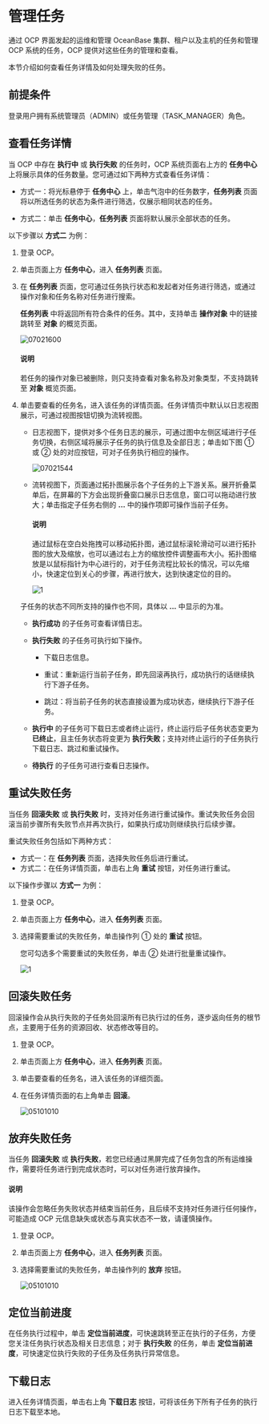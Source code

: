 # 管理任务

通过 OCP 界面发起的运维和管理 OceanBase 集群、租户以及主机的任务和管理 OCP 系统的任务，OCP 提供对这些任务的管理和查看。

本节介绍如何查看任务详情及如何处理失败的任务。

## 前提条件

登录用户拥有系统管理员（ADMIN）或任务管理（TASK_MANAGER）角色。

## 查看任务详情

当 OCP 中存在 **执行中** 或 **执行失败** 的任务时，OCP 系统页面右上方的 **任务中心** 上将展示具体的任务数量。您可通过如下两种方式查看任务详情：

* 方式一：将光标悬停于 **任务中心** 上，单击气泡中的任务数字，**任务列表** 页面将以所选任务的状态为条件进行筛选，仅展示相同状态的任务。

* 方式二：单击 **任务中心**，**任务列表** 页面将默认展示全部状态的任务。

以下步骤以 **方式二** 为例：

1. 登录 OCP。

2. 单击页面上方 **任务中心**，进入 **任务列表** 页面。

3. 在 **任务列表** 页面，您可通过任务执行状态和发起者对任务进行筛选，或通过操作对象和任务名称对任务进行搜索。

   **任务列表** 中将返回所有符合条件的任务。其中，支持单击 **操作对象** 中的链接跳转至 **对象** 的概览页面。

   ![07021600](https://obbusiness-private.oss-cn-shanghai.aliyuncs.com/doc/img/ocp/422/%E4%BB%BB%E5%8A%A1%E5%88%97%E8%A1%A8.png)

   <main id="notice" type='explain'>
   <h4>说明</h4>
   <p>若任务的操作对象已被删除，则只支持查看对象名称及对象类型，不支持跳转至 <b>对象</b> 概览页面。</p>
   </main>

4. 单击要查看的任务名，进入该任务的详情页面。任务详情页中默认以日志视图展示，可通过视图按钮切换为流转视图。

   * 日志视图下，提供对多个任务日志的展示，可通过图中左侧区域进行子任务切换，右侧区域将展示子任务的执行信息及全部日志；单击如下图 ① 或 ② 处的对应按钮，可对子任务执行相应的操作。

      ![07021544](https://obbusiness-private.oss-cn-shanghai.aliyuncs.com/doc/img/ocp/422/%E5%A4%B1%E8%B4%A5%E4%BB%BB%E5%8A%A1%E6%97%A5%E5%BF%97%E8%A7%86%E5%9B%BE.png)

   * 流转视图下，页面通过拓扑图展示各个子任务的上下游关系。展开折叠菜单后，在屏幕的下方会出现折叠窗口展示日志信息，窗口可以拖动进行放大；单击指定子任务右侧的 **...** 中的操作项即可操作当前子任务。

      <main id="notice" type='explain'>
      <h4>说明</h4>
      <p>通过鼠标在空白处拖拽可以移动拓扑图，通过鼠标滚轮滑动可以进行拓扑图的放大及缩放，也可以通过右上方的缩放控件调整画布大小。拓扑图缩放是以鼠标指针为中心进行的，对于任务流程比较长的情况，可以先缩小，快速定位到关心的步骤，再进行放大，达到快速定位的目的。</p>
      </main>

      ![1](https://obbusiness-private.oss-cn-shanghai.aliyuncs.com/doc/img/ocp/421/%E4%BB%BB%E5%8A%A1%E6%B5%81%E8%BD%AC%E8%A7%86%E5%9B%BE.png)

   子任务的状态不同所支持的操作也不同，具体以 **...** 中显示的为准。

    * **执行成功** 的子任务可查看详情日志。

    * **执行失败** 的子任务可执行如下操作。

       * 下载日志信息。

       * 重试：重新运行当前子任务，即先回滚再执行，成功执行的话继续执行下游子任务。

       * 跳过：将当前子任务的状态直接设置为成功状态，继续执行下游子任务。

    * **执行中** 的子任务可下载日志或者终止运行，终止运行后子任务状态变更为 **已终止**，且主任务状态将变更为 **执行失败**；支持对终止运行的子任务执行下载日志、跳过和重试操作。

    * **待执行** 的子任务可进行查看日志操作。

## 重试失败任务

当任务 **回滚失败** 或 **执行失败** 时，支持对任务进行重试操作。重试失败任务会回滚当前步骤所有失败节点并再次执行，如果执行成功则继续执行后续步骤。

重试失败任务包括如下两种方式：

* 方式一：在 **任务列表** 页面，选择失败任务后进行重试。
* 方式二：在任务详情页面，单击右上角 **重试** 按钮，对任务进行重试。

以下操作步骤以 **方式一** 为例：

1. 登录 OCP。

2. 单击页面上方 **任务中心**，进入 **任务列表** 页面。

3. 选择需要重试的失败任务，单击操作列 ① 处的 **重试** 按钮。

   您可勾选多个需要重试的失败任务，单击 ② 处进行批量重试操作。

   ![1](https://obbusiness-private.oss-cn-shanghai.aliyuncs.com/doc/img/ocp/422/%E6%89%B9%E9%87%8F%E9%87%8D%E8%AF%95%E4%BB%BB%E5%8A%A1.png)

## 回滚失败任务

回滚操作会从执行失败的子任务处回滚所有已执行过的任务，逐步返向任务的根节点，主要用于任务的资源回收、状态修改等目的。

1. 登录 OCP。

2. 单击页面上方 **任务中心**，进入 **任务列表** 页面。

3. 单击要查看的任务名，进入该任务的详细页面。

4. 在任务详情页面的右上角单击 **回滚**。

   ![05101010](https://obbusiness-private.oss-cn-shanghai.aliyuncs.com/doc/img/ocp/421/%E5%9B%9E%E6%BB%9A%E4%BB%BB%E5%8A%A1.png)

## 放弃失败任务

当任务 **回滚失败** 或 **执行失败**，若您已经通过黑屏完成了任务包含的所有运维操作，需要将任务进行到完成状态时，可以对任务进行放弃操作。

<main id="notice" type='explain'>
<h4>说明</h4>
<p>该操作会忽略任务失败状态并结束当前任务，且后续不支持对任务进行任何操作，可能造成 OCP 元信息缺失或状态与真实状态不一致，请谨慎操作。</p>
</main>

1. 登录 OCP。

2. 单击页面上方 **任务中心**，进入 **任务列表** 页面。

3. 选择需要重试的失败任务，单击操作列的 **放弃** 按钮。

   ![05101010](https://obbusiness-private.oss-cn-shanghai.aliyuncs.com/doc/img/ocp/422/%E6%94%BE%E5%BC%83%E4%BB%BB%E5%8A%A1.png)

## 定位当前进度

在任务执行过程中，单击 **定位当前进度**，可快速跳转至正在执行的子任务，方便您关注任务执行状态及相关日志信息；对于 **执行失败** 的任务，单击 **定位当前进度**，可快速定位执行失败的子任务及任务执行异常信息。

## 下载日志

进入任务详情页面，单击右上角 **下载日志** 按钮，可将该任务下所有子任务的执行日志下载至本地。
